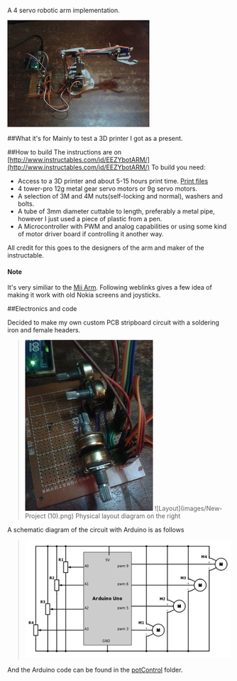 A 4 servo robotic arm implementation.

![Arm Picture](/images/EEZYbotARM_with_code.jpg)

[//]: # (This may be the most platform independent comment)

##What it's for
Mainly to test a 3D printer I got as a present. 

##How to build
The instructions are on [http://www.instructables.com/id/EEZYbotARM/](http://www.instructables.com/id/EEZYbotARM/)
To build you need:

* Access to a 3D printer and about 5-15 hours print time. [Print files](http://www.thingiverse.com/thing:1015238)
* 4 tower-pro 12g metal gear servo motors or 9g servo motors.
* A selection of 3M and 4M nuts(self-locking and normal), washers and bolts.
* A tube of 3mm diameter cuttable to length, preferably a metal pipe, however I just used a piece of plastic from a pen. 
* A Microcontroller with PWM and analog capabilities or using some kind of motor driver board if controlling it another way.

All credit for this goes to the designers of the arm and maker of the instructable. 

#### Note

It's very similiar to the [Mii Arm](http://www.thingiverse.com/thing:1015238). Following weblinks gives a few idea of making it work with old Nokia screens and joysticks.

##Electronics and code

Decided to make my own custom PCB stripboard circuit with a soldering iron and female headers. 

> ![Board Picture](images/prototype_stripboard.jpg)
![Layout](images/New-Project (10).png)
> Physical layout diagram on the right

A schematic diagram of the circuit with Arduino is as follows

> ![Schematic](images/schemeit-project.png)

And the Arduino code can be found in the [potControl](potControl/) folder.
